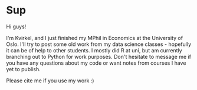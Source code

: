 # Sup

Hi guys!

I'm Kvirkel, and I just finished my MPhil in Economics at the University of Oslo. I'll try to post some old work from my data science classes - hopefully it can be of help to other students. I mostly did R at uni, but am currently branching out to Python for work purposes. Don't hesitate to message me if you have any questions about my code or want notes from courses I have yet to publish.

Please cite me if you use my work :)
